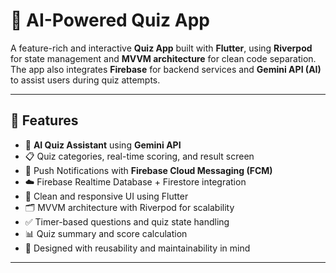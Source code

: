 # 📱 AI-Powered Quiz App

A feature-rich and interactive **Quiz App** built with **Flutter**, using **Riverpod** for state management and **MVVM architecture** for clean code separation. The app also integrates **Firebase** for backend services and **Gemini API (AI)** to assist users during quiz attempts.

---

## 🚀 Features

- 🧠 **AI Quiz Assistant** using **Gemini API**
- 📋 Quiz categories, real-time scoring, and result screen
- 🔔 Push Notifications with **Firebase Cloud Messaging (FCM)**
- ☁️ Firebase Realtime Database + Firestore integration
- 📲 Clean and responsive UI using Flutter
- 🗂️ MVVM architecture with Riverpod for scalability
- ✅ Timer-based questions and quiz state handling
- 📊 Quiz summary and score calculation
- 🎯 Designed with reusability and maintainability in mind

---
